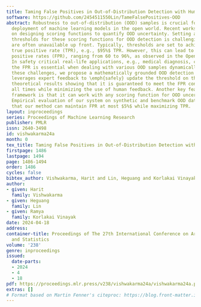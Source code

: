 ```yaml
---
title: Taming False Positives in Out-of-Distribution Detection with Human Feedback
software: https://github.com/2454511550Lin/TameFalsePositives-OOD
abstract: Robustness to out-of-distribution (OOD) samples is crucial for the safe
  deployment of machine learning models in the open world. Recent works have focused
  on designing scoring functions to quantify OOD uncertainty. Setting appropriate
  thresholds for these scoring functions for OOD detection is challenging as OOD samples
  are often unavailable up front. Typically, thresholds are set to achieve a desired
  true positive rate (TPR), e.g., $95%$ TPR. However, this can lead to very high false
  positive rates (FPR), ranging from 60 to 96%, as observed in the Open-OOD benchmark.
  In safety critical real-life applications, e.g., medical diagnosis, controlling
  the FPR is essential when dealing with various OOD samples dynamically. To address
  these challenges, we propose a mathematically grounded OOD detection framework that
  leverages expert feedback to \emph{safely} update the threshold on the fly. We provide
  theoretical results showing that it is guaranteed to meet the FPR constraint at
  all times while minimizing the use of human feedback. Another key feature of our
  framework is that it can work with any scoring function for OOD uncertainty quantification.
  Empirical evaluation of our system on synthetic and benchmark OOD datasets shows
  that our method can maintain FPR at most $5%$ while maximizing TPR.
layout: inproceedings
series: Proceedings of Machine Learning Research
publisher: PMLR
issn: 2640-3498
id: vishwakarma24a
month: 0
tex_title: Taming False Positives in Out-of-Distribution Detection with Human Feedback
firstpage: 1486
lastpage: 1494
page: 1486-1494
order: 1486
cycles: false
bibtex_author: Vishwakarma, Harit and Lin, Heguang and Korlakai Vinayak, Ramya
author:
- given: Harit
  family: Vishwakarma
- given: Heguang
  family: Lin
- given: Ramya
  family: Korlakai Vinayak
date: 2024-04-18
address:
container-title: Proceedings of The 27th International Conference on Artificial Intelligence
  and Statistics
volume: '238'
genre: inproceedings
issued:
  date-parts:
  - 2024
  - 4
  - 18
pdf: https://proceedings.mlr.press/v238/vishwakarma24a/vishwakarma24a.pdf
extras: []
# Format based on Martin Fenner's citeproc: https://blog.front-matter.io/posts/citeproc-yaml-for-bibliographies/
---
```

